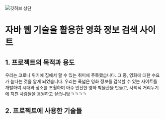 ![깃허브 상단](https://user-images.githubusercontent.com/89445560/132995981-8521f0ad-ee50-460e-87c4-f5375fe7d20c.JPG)

# 자바 웹 기술을 활용한 영화 정보 검색 사이트

## 1. 프로젝트의 목적과 용도
우리는 코로나 위기에 집에서 할 수 있는 취미에 주목했습니다.
그 중, 영화에 대한 수요가 높다는 것을 알게 되었습니다.
우리는 폭넓은 영화 정보를 검색할 수 있는 사이트를 개발하여
시대와 장소를 초월하며 아주 안전한 영화 박물관을 만들고,
사회적 거리두기에 지친 사람들을 응원하고 싶습니닼ㅋㅋㅋㅋ

## 2. 프로젝트에 사용한 기술들

